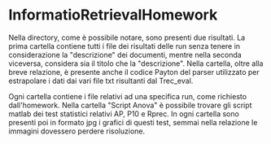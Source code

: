# InformatioRetrievalHomework
Nella directory, come è possibile notare, sono presenti due risultati.
La prima cartella contiene tutti i file dei risultati delle run senza tenere in considerazione la "descrizione" dei documenti,
mentre nella seconda viceversa, considera sia il titolo che la "descrizione".
Nella cartella, oltre alla breve relazione, è presente anche il codice Payton del parser utilizzato per estrapolare i dati dai vari
file txt risultanti dal Trec_eval.

Ogni cartella contiene i file relativi ad una specifica run, come richiesto dall'homework. Nella cartella "Script Anova" è possibile trovare gli script matlab dei test statistici relativi AP, P10 e Rprec. In ogni cartella sono presenti poi in formato jpg i grafici di questi test, semmai nella relazione le immagini dovessero perdere risoluzione.
